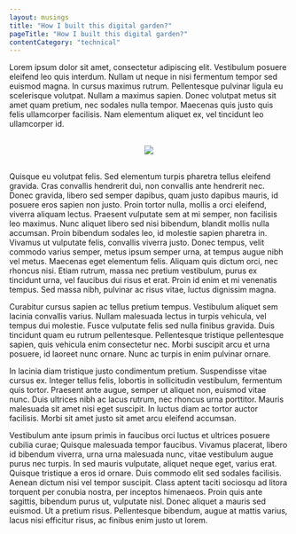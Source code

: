 ```yaml
---
layout: musings
title: "How I built this digital garden?"
pageTitle: "How I built this digital garden?"
contentCategory: "technical"
---
```


Lorem ipsum dolor sit amet, consectetur adipiscing elit. Vestibulum posuere eleifend leo quis interdum. Nullam ut neque in nisi fermentum tempor sed euismod magna. In cursus maximus rutrum. Pellentesque pulvinar ligula eu scelerisque volutpat. Nullam a maximus sapien. Donec volutpat metus sit amet quam pretium, nec sodales nulla tempor. Maecenas quis justo quis felis ullamcorper facilisis. Nam elementum aliquet ex, vel tincidunt leo ullamcorper id.

<br/>
<center> <img src="{{'/assets/img/whoami.jpg'}}"></img> </center>
<br/>

Quisque eu volutpat felis. Sed elementum turpis pharetra tellus eleifend gravida. Cras convallis hendrerit dui, non convallis ante hendrerit nec. Donec gravida, libero sed semper dapibus, quam justo dapibus mauris, id posuere eros sapien non justo. Proin tortor nulla, mollis a orci eleifend, viverra aliquam lectus. Praesent vulputate sem at mi semper, non facilisis leo maximus. Nunc aliquet libero sed nisi bibendum, blandit mollis nulla accumsan. Proin bibendum sodales leo, id molestie sapien pharetra in. Vivamus ut vulputate felis, convallis viverra justo. Donec tempus, velit commodo varius semper, metus ipsum semper urna, at tempus augue nibh vel metus. Maecenas eget elementum felis. Aliquam quis dictum orci, nec rhoncus nisi. Etiam rutrum, massa nec pretium vestibulum, purus ex tincidunt urna, vel faucibus dui risus et erat. Proin id enim et mi venenatis tempus. Sed massa nibh, pulvinar ac risus vitae, luctus dignissim magna.

Curabitur cursus sapien ac tellus pretium tempus. Vestibulum aliquet sem lacinia convallis varius. Nullam malesuada lectus in turpis vehicula, vel tempus dui molestie. Fusce vulputate felis sed nulla finibus gravida. Duis tincidunt quam eu rutrum pellentesque. Pellentesque tristique pellentesque sapien, quis vehicula enim consectetur nec. Morbi suscipit arcu et urna posuere, id laoreet nunc ornare. Nunc ac turpis in enim pulvinar ornare.

In lacinia diam tristique justo condimentum pretium. Suspendisse vitae cursus ex. Integer tellus felis, lobortis in sollicitudin vestibulum, fermentum quis tortor. Praesent ante augue, semper ut aliquet non, euismod vitae nunc. Duis ultrices nibh ac lacus rutrum, nec rhoncus urna porttitor. Mauris malesuada sit amet nisi eget suscipit. In luctus diam ac tortor auctor facilisis. Morbi sit amet justo sit amet arcu eleifend accumsan.

Vestibulum ante ipsum primis in faucibus orci luctus et ultrices posuere cubilia curae; Quisque malesuada tempor faucibus. Vivamus placerat, libero id bibendum viverra, urna urna malesuada nunc, vitae vestibulum augue purus nec turpis. In sed mauris vulputate, aliquet neque eget, varius erat. Quisque tristique a eros id ornare. Duis commodo elit sed sodales facilisis. Aenean dictum nisi vel tempor suscipit. Class aptent taciti sociosqu ad litora torquent per conubia nostra, per inceptos himenaeos. Proin quis ante sagittis, bibendum purus ut, vulputate nisl. Donec aliquet a mauris sed euismod. Ut a pretium risus. Pellentesque bibendum, augue at mattis varius, lacus nisi efficitur risus, ac finibus enim justo ut lorem.
